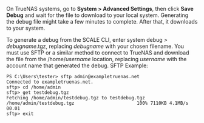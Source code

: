 &NewLine;

On TrueNAS systems, go to **System > Advanced Settings**, then click **Save Debug** and wait for the file to download to your local system. 
Generating the debug file might take a few minutes to complete. After that, it downloads to your system.

To generate a debug from the SCALE CLI, enter <command>system debug > <i>debugname</i>.tgz</command>, replacing <i>debugname</i> with your chosen filename.
You must use SFTP or a similar method to connect to TrueNAS and download the file from the /home/<i>username</i> location, replacing <i>username</i> with the account name that generated the debug.
SFTP Example:
```
PS C:\Users\tester> sftp admin@exampletruenas.net
Connected to exampletruenas.net.
sftp> cd /home/admin
sftp> get testdebug.tgz
Fetching /home/admin/testdebug.tgz to testdebug.tgz
/home/admin/testdebug.tgz						100% 7110KB	4.1MB/s	00.01
sftp> exit
```
